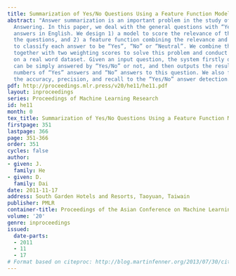 ```yaml
---
title: Summarization of Yes/No Questions Using a Feature Function Model
abstract: "Answer summarization is an important problem in the study of Question and
  Answering. In this paper, we deal with the general questions with “Yesâ\x88\x95No”
  answers in English. We design 1) a model to score the relevance of the answers and
  the questions, and 2) a feature function combining the relevance and opinion scores
  to classify each answer to be “Yes”, “No” or “Neutral”. We combine the opinion features
  together with two weighting scores to solve this problem and conduct experiments
  on a real word dataset. Given an input question, the system firstly detects if it
  can be simply answered by “Yes/No” or not, and then outputs the resulting voting
  numbers of “Yes” answers and “No” answers to this question. We also first proposed
  the accuracy, precision, and recall to the “Yes/No” answer detection."
pdf: http://proceedings.mlr.press/v20/he11/he11.pdf
layout: inproceedings
series: Proceedings of Machine Learning Research
id: he11
month: 0
tex_title: Summarization of Yes/No Questions Using a Feature Function Model
firstpage: 351
lastpage: 366
page: 351-366
order: 351
cycles: false
author:
- given: J.
  family: He
- given: D.
  family: Dai
date: 2011-11-17
address: South Garden Hotels and Resorts, Taoyuan, Taiwain
publisher: PMLR
container-title: Proceedings of the Asian Conference on Machine Learning
volume: '20'
genre: inproceedings
issued:
  date-parts:
  - 2011
  - 11
  - 17
# Format based on citeproc: http://blog.martinfenner.org/2013/07/30/citeproc-yaml-for-bibliographies/
---
```


